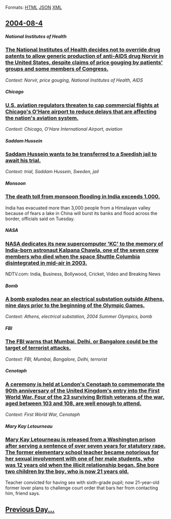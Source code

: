 
Formats: [HTML](2004/08/4/index.html)  [JSON](2004/08/4/index.json)  [XML](2004/08/4/index.xml)  

## [2004-08-4](/news/2004/08/4/index.md)

##### National Institutes of Health
### [ The National Institutes of Health decides not to override drug patents to allow generic production of anti-AIDS drug Norvir in the United States, despite claims of price gouging by patients' groups and some members of Congress. ](/news/2004/08/4/the-national-institutes-of-health-decides-not-to-override-drug-patents-to-allow-generic-production-of-anti-aids-drug-norvir-in-the-united-s.md)
_Context: Norvir, price gouging, National Institutes of Health, AIDS_

##### Chicago
### [ U.S. aviation regulators threaten to cap commercial flights at Chicago's O'Hare airport to reduce delays that are affecting the nation's aviation system. ](/news/2004/08/4/u-s-aviation-regulators-threaten-to-cap-commercial-flights-at-chicago-s-o-hare-airport-to-reduce-delays-that-are-affecting-the-nation-s-av.md)
_Context: Chicago, O'Hare International Airport, aviation_

##### Saddam Hussein
### [ Saddam Hussein wants to be transferred to a Swedish jail to await his trial. ](/news/2004/08/4/saddam-hussein-wants-to-be-transferred-to-a-swedish-jail-to-await-his-trial.md)
_Context: trial, Saddam Hussein, Sweden, jail_

##### Monsoon
### [ The death toll from monsoon flooding in India exceeds 1,000. ](/news/2004/08/4/the-death-toll-from-monsoon-flooding-in-india-exceeds-1-000.md)
India has evacuated more than 3,000 people from a Himalayan valley because of fears a lake in China will burst its banks and flood across the border, officials said on Tuesday.

##### NASA
### [ NASA dedicates its new supercomputer 'KC' to the memory of India-born astronaut Kalpana Chawla, one of the seven crew members who died when the space Shuttle Columbia disintegrated in mid-air in 2003. ](/news/2004/08/4/nasa-dedicates-its-new-supercomputer-kc-to-the-memory-of-india-born-astronaut-kalpana-chawla-one-of-the-seven-crew-members-who-died-when.md)
NDTV.com: India, Business, Bollywood, Cricket, Video and Breaking News

##### Bomb
### [ A bomb explodes near an electrical substation outside Athens, nine days prior to the beginning of the Olympic Games. ](/news/2004/08/4/a-bomb-explodes-near-an-electrical-substation-outside-athens-nine-days-prior-to-the-beginning-of-the-olympic-games.md)
_Context: Athens, electrical substation, 2004 Summer Olympics, bomb_

##### FBI
### [ The FBI warns that Mumbai, Delhi, or Bangalore could be the target of terrorist attacks. ](/news/2004/08/4/the-fbi-warns-that-mumbai-delhi-or-bangalore-could-be-the-target-of-terrorist-attacks.md)
_Context: FBI, Mumbai, Bangalore, Delhi, terrorist_

##### Cenotaph
### [ A ceremony is held at London's Cenotaph to commemorate the 90th anniversary of the United Kingdom's entry into the First World War. Four of the 23 surviving British veterans of the war, aged between 103 and 108, are well enough to attend. ](/news/2004/08/4/a-ceremony-is-held-at-london-s-cenotaph-to-commemorate-the-90th-anniversary-of-the-united-kingdom-s-entry-into-the-first-world-war-four-of.md)
_Context: First World War, Cenotaph_

##### Mary Kay Letourneau
### [ Mary Kay Letourneau is released from a Washington prison after serving a sentence of over seven years for statutory rape. The former elementary school teacher became notorious for her sexual involvement with one of her male students, who was 12 years old when the illicit relationship began. She bore two children by the boy, who is now 21 years old. ](/news/2004/08/4/mary-kay-letourneau-is-released-from-a-washington-prison-after-serving-a-sentence-of-over-seven-years-for-statutory-rape-the-former-elemen.md)
Teacher convicted for having sex with sixth-grade pupil; now 21-year-old former lover plans to challenge court order that bars her from contacting him, friend says.

## [Previous Day...](/news/2004/08/3/index.md)

